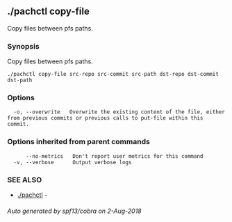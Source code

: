 ## ./pachctl copy-file

Copy files between pfs paths.

### Synopsis


Copy files between pfs paths.

```
./pachctl copy-file src-repo src-commit src-path dst-repo dst-commit dst-path
```

### Options

```
  -o, --overwrite   Overwrite the existing content of the file, either from previous commits or previous calls to put-file within this commit.
```

### Options inherited from parent commands

```
      --no-metrics   Don't report user metrics for this command
  -v, --verbose      Output verbose logs
```

### SEE ALSO
* [./pachctl](./pachctl.md)	 - 

###### Auto generated by spf13/cobra on 2-Aug-2018
